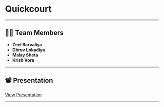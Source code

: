 # Quickcourt

---

## 👨‍💻 Team Members
- **Zeel Barvaliya**
- **Dhruv Lokadiya**
- **Malay Sheta**
- **Krish Vora**

---

## 📽️ Presentation
[View Presentation](PUT_YOUR_PRESENTATION_LINK_HERE)

---
